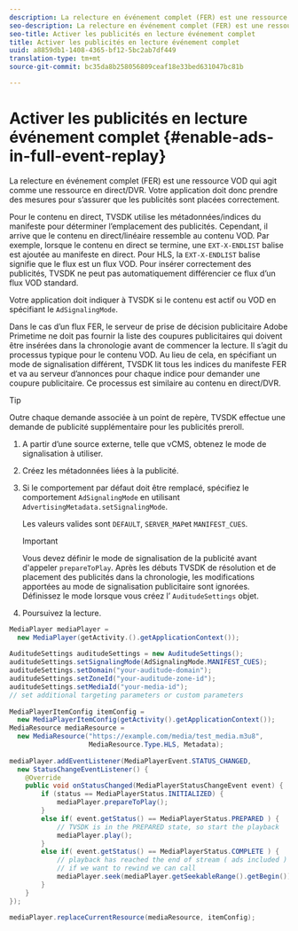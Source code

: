 ```yaml
---
description: La relecture en événement complet (FER) est une ressource VOD qui agit comme une ressource en direct/DVR. Votre application doit donc prendre des mesures pour s’assurer que les publicités sont placées correctement.
seo-description: La relecture en événement complet (FER) est une ressource VOD qui agit comme une ressource en direct/DVR. Votre application doit donc prendre des mesures pour s’assurer que les publicités sont placées correctement.
seo-title: Activer les publicités en lecture événement complet
title: Activer les publicités en lecture événement complet
uuid: a8859db1-1408-4365-bf12-5bc2ab7df449
translation-type: tm+mt
source-git-commit: bc35da8b258056809ceaf18e33bed631047bc81b

---
```



# Activer les publicités en lecture événement complet {#enable-ads-in-full-event-replay}

La relecture en événement complet (FER) est une ressource VOD qui agit comme une ressource en direct/DVR. Votre application doit donc prendre des mesures pour s’assurer que les publicités sont placées correctement.

Pour le contenu en direct, TVSDK utilise les métadonnées/indices du manifeste pour déterminer l’emplacement des publicités. Cependant, il arrive que le contenu en direct/linéaire ressemble au contenu VOD. Par exemple, lorsque le contenu en direct se termine, une `EXT-X-ENDLIST` balise est ajoutée au manifeste en direct. Pour HLS, la `EXT-X-ENDLIST` balise signifie que le flux est un flux VOD. Pour insérer correctement des publicités, TVSDK ne peut pas automatiquement différencier ce flux d’un flux VOD standard.

Votre application doit indiquer à TVSDK si le contenu est actif ou VOD en spécifiant le `AdSignalingMode`.

Dans le cas d’un flux FER, le serveur de prise de décision publicitaire Adobe Primetime ne doit pas fournir la liste des coupures publicitaires qui doivent être insérées dans la chronologie avant de commencer la lecture. Il s’agit du processus typique pour le contenu VOD. Au lieu de cela, en spécifiant un mode de signalisation différent, TVSDK lit tous les indices du manifeste FER et va au serveur d’annonces pour chaque indice pour demander une coupure publicitaire. Ce processus est similaire au contenu en direct/DVR.

>[!TIP]
>
>Outre chaque demande associée à un point de repère, TVSDK effectue une demande de publicité supplémentaire pour les publicités preroll.

1. A partir d’une source externe, telle que vCMS, obtenez le mode de signalisation à utiliser.
1. Créez les métadonnées liées à la publicité.
1. Si le comportement par défaut doit être remplacé, spécifiez le comportement `AdSignalingMode` en utilisant `AdvertisingMetadata.setSignalingMode`.

   Les valeurs valides sont `DEFAULT`, `SERVER_MAP`et `MANIFEST_CUES`.

   >[!IMPORTANT]
   >
   >Vous devez définir le mode de signalisation de la publicité avant d&#39;appeler `prepareToPlay`. Après les débuts TVSDK de résolution et de placement des publicités dans la chronologie, les modifications apportées au mode de signalisation publicitaire sont ignorées. Définissez le mode lorsque vous créez l’ `AuditudeSettings` objet.

1. Poursuivez la lecture.

<!--<a id="example_6DECA71C3C3B4551805C09A80686552F"></a>-->

```java
MediaPlayer mediaPlayer =  
  new MediaPlayer(getActivity.().getApplicationContext()); 
 
AuditudeSettings auditudeSettings = new AuditudeSettings(); 
auditudeSettings.setSignalingMode(AdSignalingMode.MANIFEST_CUES); 
auditudeSettings.setDomain("your-auditude-domain"); 
auditudeSettings.setZoneId("your-auditude-zone-id"); 
auditudeSettings.setMediaId("your-media-id"); 
// set additional targeting parameters or custom parameters 
 
MediaPlayerItemConfig itemConfig =  
  new MediaPlayerItemConfig(getActivity().getApplicationContext()); 
MediaResource mediaResource =  
  new MediaResource("https://example.com/media/test_media.m3u8",  
                    MediaResource.Type.HLS, Metadata); 
 
mediaPlayer.addEventListener(MediaPlayerEvent.STATUS_CHANGED,  
  new StatusChangeEventListener() { 
    @Override 
    public void onStatusChanged(MediaPlayerStatusChangeEvent event) { 
        if (status == MediaPlayerStatus.INITIALIZED) { 
            mediaPlayer.prepareToPlay(); 
        } 
        else if( event.getStatus() == MediaPlayerStatus.PREPARED ) { 
            // TVSDK is in the PREPARED state, so start the playback 
            mediaPlayer.play(); 
        } 
        else if( event.getStatus() == MediaPlayerStatus.COMPLETE ) { 
            // playback has reached the end of stream ( ads included ) 
            // if we want to rewind we can call 
            mediaPlayer.seek(mediaPlayer.getSeekableRange().getBegin()); 
        } 
    } 
}); 
 
mediaPlayer.replaceCurrentResource(mediaResource, itemConfig); 
```
